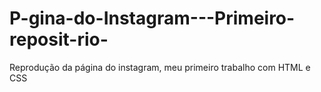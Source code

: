 # P-gina-do-Instagram---Primeiro-reposit-rio-
Reprodução da página do instagram, meu primeiro trabalho com HTML e CSS
